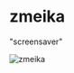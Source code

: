 # zmeika
"screensaver"


![zmeika](https://user-images.githubusercontent.com/83335375/170809123-0ceafcf2-af35-4402-bb4d-2eff756e7617.gif)
